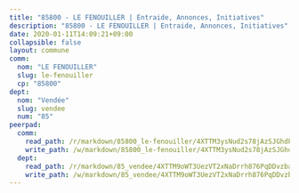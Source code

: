 ```yaml
---
title: "85800 - LE FENOUILLER | Entraide, Annonces, Initiatives"
description: "85800 - LE FENOUILLER | Entraide, Annonces, Initiatives"
date: 2020-01-11T14:09:21+09:00
collapsible: false
layout: commune
comm:
  nom: "LE FENOUILLER"
  slug: le-fenouiller
  cp: "85800"
dept:
  nom: "Vendée"
  slug: vendee
  num: "85"
peerpad:
  comm:
    read_path: /r/markdown/85800_le-fenouiller/4XTTM3ysNud2s78jAzSJGhdPU4W78LG3koAk87pb1mgyfHVGG
    write_path: /w/markdown/85800_le-fenouiller/4XTTM3ysNud2s78jAzSJGhdPU4W78LG3koAk87pb1mgyfHVGG-K3TgTy5va89b1dQvmi3JHU6rbV6jzJ2R1k6G3z6sXidddtTEwZkFu194L74EQvHqqvj9gEBRVESBQzVAFZpAF8ncDRPqoB4fSGp8VFhaC9F6VmAGZrNHkNUuq24WLVbJ5m5LXqDn
  dept:
    read_path: /r/markdown/85_vendee/4XTTM9oWT3UezVT2xNaDrrh876PqDDvzbaovSPP6P6ha63Ezk
    write_path: /w/markdown/85_vendee/4XTTM9oWT3UezVT2xNaDrrh876PqDDvzbaovSPP6P6ha63Ezk-K3TgTz4T2Ao5CxcmNgKRpi6DXEbSZWgvvZNdT7V4KiJycR1vvtGLxg5iYYYKajishdNzKNazAywn7vjwqtQs859ALiENaqFJQsULDwd4rYqVPy8n3JbNCeuPxinCnetCgcSuCcyv
---
```


